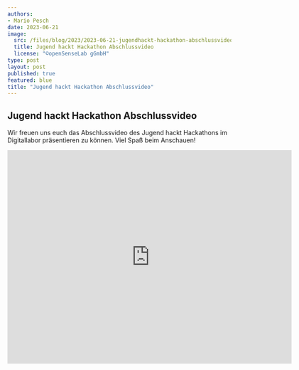 ```yaml
---
authors:
- Mario Pesch
date: 2023-06-21
image:
  src: /files/blog/2023/2023-06-21-jugendhackt-hackathon-abschlussvideo/Jugend_hackt_Hackathon_thumbnail.jpg
  title: Jugend hackt Hackathon Abschlussvideo
  license: "©openSenseLab gGmbH"
type: post
layout: post
published: true
featured: blue
title: "Jugend hackt Hackathon Abschlussvideo"
---
```


## Jugend hackt Hackathon Abschlussvideo

Wir freuen uns euch das Abschlussvideo des Jugend hackt Hackathons im Digitallabor präsentieren zu können. Viel Spaß beim Anschauen!

<iframe width="640" height="480" src="https://www.youtube-nocookie.com/embed/-DQYlCgqkWY" title="YouTube video player" frameborder="0" allow="accelerometer; autoplay; clipboard-write; encrypted-media; gyroscope; picture-in-picture; web-share" allowfullscreen></iframe>